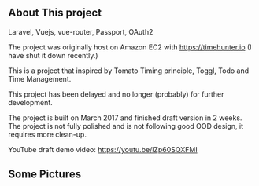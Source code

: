 
## About This project

Laravel, Vuejs, vue-router, Passport, OAuth2

The project was originally host on Amazon EC2 with https://timehunter.io (I have shut it down recently.)

This is a project that inspired by Tomato Timing principle, Toggl, Todo and Time Management.

This project has been delayed and no longer (probably) for further development.

The project is built on March 2017 and finished draft version in 2 weeks. The project is not fully polished and is not following good OOD design, it requires more clean-up.

YouTube draft demo video: https://youtu.be/lZp60SQXFMI


## Some Pictures

